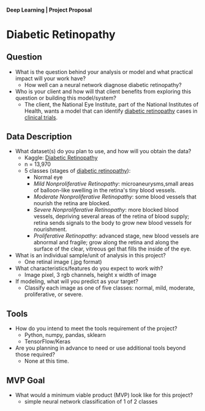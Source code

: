 #### Deep Learning | Project Proposal

# Diabetic Retinopathy   

## Question
* What is the question behind your analysis or model and what practical impact will your work have?
    * How well can a neural network diagnose diabetic retinopathy?  
* Who is your client and how will that client benefits from exploring this question or building this model/system?
    * The client, the National Eye Institute, part of the National Institutes of Health, wants a model that can identify [diabetic retinopathy](https://www.nei.nih.gov/learn-about-eye-health/eye-conditions-and-diseases/diabetic-retinopathy) cases in [clinical trials](https://iovs.arvojournals.org/article.aspx?articleid=2565675). 

## Data Description
* What dataset(s) do you plan to use, and how will you obtain the data? 
    * Kaggle: [Diabetic Retinopathy](https://www.kaggle.com/datasets/sachinkumar413/diabetic-retinopathy-preprocessed-dataset)
    * n = 13,970
    * 5 classes (stages of [diabetic retinopathy](https://www.nei.nih.gov/sites/default/files/health-pdfs/diabeticretino.pdf)):
        * Normal eye
        * *Mild Nonproliferative Retinopathy*: microaneurysms,small areas of balloon-like swelling in the retina's tiny blood vessels. 
        * *Moderate Nonproliferative Retinopathy*: some blood vessels that nourish the retina are blocked.
        * *Severe Nonproliferative Retinopathy*: more blocked blood vessels, depriving several areas of the retina of blood supply; retina sends signals to the body to grow new blood vessels for nourishment.
        * *Proliferative Retinopathy*: advanced stage, new blood vessels are abnormal and fragile; grow along the retina and along the surface of the clear, vitreous gel that fills the inside of the eye. 
* What is an individual sample/unit of analysis in this project?
    * One retinal image (.jpg format)
* What characteristics/features do you expect to work with?
    * Image pixel, 3 rgb channels, height x width of image
* If modeling, what will you predict as your target?
    * Classify each image as one of five classes: normal, mild, moderate, proliferative, or severe. 
    
## Tools
* How do you intend to meet the tools requirement of the project?
    * Python, numpy, pandas, sklearn 
    * TensorFlow/Keras
* Are you planning in advance to need or use additional tools beyond those required?
    * None at this time.

## MVP Goal
* What would a minimum viable product (MVP) look like for this project?
    * simple neural network classification of 1 of 2 classes
    